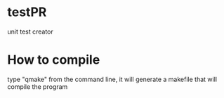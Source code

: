 # testPR
unit test creator


# How to compile
type "qmake" from the command line, it will generate a makefile that will compile the program
